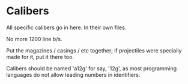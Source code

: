 # Calibers

All specific calibers go in here. In their own files.

No more 1200 line b/s.

Put the magazines / casings / etc together; if projectiles were specially made for it, put it there too.

Calibers should be named 'a12g' for say, '12g', as most programming languages do not allow leading numbers in identifiers.
